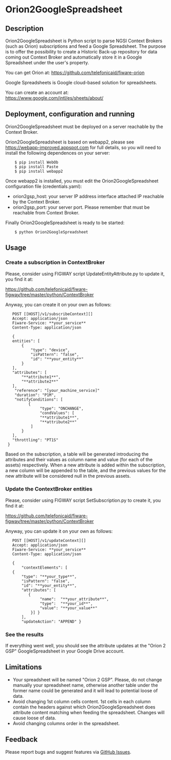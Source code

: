 # Orion2GoogleSpreadsheet

Description
-----------

Orion2GoogleSpreadsheet is Python script to parse NGSI Context Brokers (such as Orion) subscriptions and feed a
Google Spreadsheet. The purpose is to offer the possibility to create a Historic Back-up repository for data coming out Context Broker and automatically store it in a Google Spreadsheet under the user's property.

You can get Orion at: https://github.com/telefonicaid/fiware-orion

Google Spreadsheets is Google cloud-based solution for spreadsheets.

You can create an account at: https://www.google.com/intl/es/sheets/about/

Deployment, configuration and running
-------------------------------------

Orion2GoogleSpreadsheet must be deployed on a server reachable by the Context Broker.

Orion2GoogleSpreadsheet is based on webapp2, please see https://webapp-improved.appspot.com for full details, so you will need to install the following dependences on your server:

```
    $ pip install WebOb
    $ pip install Paste
    $ pip install webapp2
```

Once webapp2 is installed, you must edit the Orion2GoogleSpreadsheet configuration file (credentials.yaml): 

-   orion2gsp_host: your server IP address interface attached IP reachable by the Context Broker.
-   orion2gsp_port: your server port. Please remember that must be reachable from Context Broker.

Finally Orion2GoogleSpreadsheet is ready to be started:

```
    $ python Orion2GoogleSpreadsheet
```


Usage
-----


### Create a subscription in ContextBroker

Please, consider using FIGWAY script UpdateEntityAttribute.py to update it, you find it at:

https://github.com/telefonicaid/fiware-figway/tree/master/python/ContextBroker

Anyway, you can create it on your own as follows:


       POST [[HOST]/v1/subscribeContext][]
       Accept: application/json
       Fiware-Service: **your_service**
       Content-Type: application/json
     
       {
       entities": [
           {
               "type": "device", 
               "isPattern": "false", 
               "id": "**your_entity**"
           }
       ],
       "attributes": [
           "**attribute1**",
           "**attribute2**"
       ],
        "reference": "[your_machine_service]"
        "duration": "P1M",
        "notifyConditions": [
              {
                   "type": "ONCHANGE",
                   "condValues": [
                   "**attribute1**",
                   "**attribute2**"
               ]
           }
       ],
       "throttling": "PT1S"
     }
     
    
Based on the subscription, a table will be generated introducing the attributes and their values as column name and value (for each of the assets) respectively. When a new attribute is added within the subscription, a new column will be appended to the table, and the previous values for the new attribute will be considered null in the previous assets.



### Update the ContextBroker entities

Please, consider using FIGWAY script SetSubscription.py to create it, you find it at:

https://github.com/telefonicaid/fiware-figway/tree/master/python/ContextBroker

Anyway, you can update it on your own as follows:


       POST [[HOST]/v1/updateContext][]
       Accept: application/json
       Fiware-Service: **your_service**
       Content-Type: application/json
     
       {
           "contextElements": [ 
       {
           "type": "**your_type**", 
           "isPattern": "false", 
           "id": "**your_entity**", 
           "attributes": [
              {
                   "name":  "**your_attribute**", 
                   "type":  "**your_id**", 
                   "value": "**your_value**"
               }] }
           ],
           "updateAction": "APPEND" }



### See the results

If everything went well, you should see the attribute updates at the "Orion 2 GSP" GoogleSpreadsheet in your Google Drive account.


Limitations
-----------

-	Your spreadsheet will be named "Orion 2 GSP". Please, do not change manually your spreadsheet name, otherwise another table under the former name could be generated and it will lead to potential loose of data.
-	Avoid changing 1st column cells content. 1st cells in each column contain the headers against which Orion2GoogleSpreadsheet does attribute content matching when feeding the spreadsheet. Changes will cause loose of data.  
-	Avoid changing columns order in the spreadsheet.

Feedback
--------

Please report bugs and suggest features via [GitHub Issues](https://github.com/dfl1/Orion2GoogleSpreadsheet/issues).



